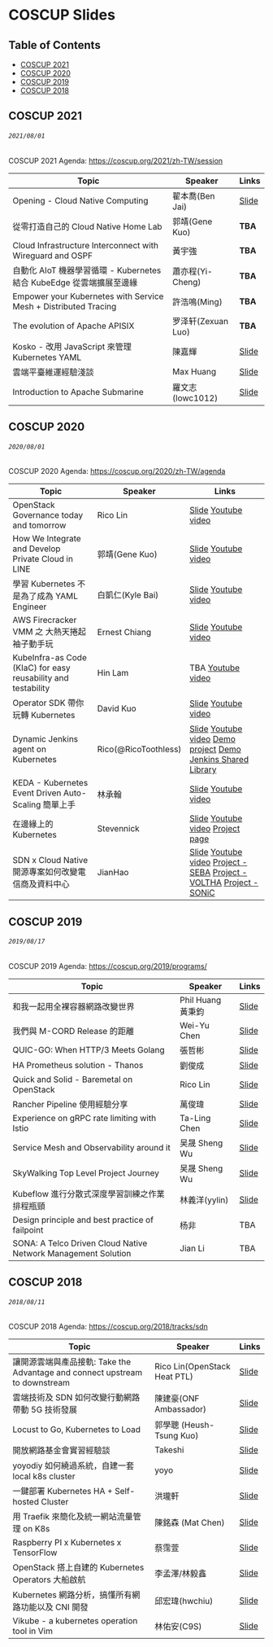 # COSCUP Slides

## Table of Contents

- [COSCUP 2021](#coscup-2021)
- [COSCUP 2020](#coscup-2020)
- [COSCUP 2019](#coscup-2019)
- [COSCUP 2018](#coscup-2018)

## COSCUP 2021
###### `2021/08/01`

COSCUP 2021 Agenda: https://coscup.org/2021/zh-TW/session

| Topic       | Speaker        | Links |
|-------------|----------------|--------------|
| Opening - Cloud Native Computing | 翟本喬(Ben Jai) | [Slide](https://docs.google.com/presentation/d/1FApoCPP5H9qoELFidh_Dq31s2bFNuvBjfEM61DdU1RQ/edit) | 
| 從零打造自己的 Cloud Native Home Lab | 郭靖(Gene Kuo) | **TBA** |
| Cloud Infrastructure Interconnect with Wireguard and OSPF | 黃宇強 | **TBA** |
| 自動化 AIoT 機器學習循環 - Kubernetes 結合 KubeEdge 從雲端擴展至邊緣 | 蕭亦程(Yi-Cheng) | **TBA**  |
| Empower your Kubernetes with Service Mesh + Distributed Tracing | 許浩鳴(Ming) | **TBA** |
| The evolution of Apache APISIX | 罗泽轩(Zexuan Luo) | **TBA**  |
| Kosko - 改用 JavaScript 來管理 Kubernetes YAML | 陳嘉輝 | [Slide](https://speakerdeck.com/hazel910159/gai-yong-javascript-lai-guan-li-kubernetes-yaml) |
| 雲端平臺維運經驗淺談 | Max Huang |[Slide](https://docs.google.com/presentation/d/1MWpYUbO2MCQ9Yd-QRSEJ-oqvd6cJgFyJ3pKe6Q3puPU/edit#slide=id.p) |
| Introduction to Apache Submarine | 羅文志(lowc1012) | [Slide](https://speakerdeck.com/hazel910159/introduction-to-apache-submarine) |

## COSCUP 2020
###### `2020/08/01`

COSCUP 2020 Agenda: https://coscup.org/2020/zh-TW/agenda

| Topic       | Speaker        | Links |
|-------------|----------------|--------------|
| OpenStack Governance today and tomorrow | Rico Lin | [Slide](https://docs.google.com/presentation/d/1JMmmVvyhAMUdX6cRxjv99XMjDZDwIYtX3uKftWJ8VRg) [Youtube video](https://youtu.be/PPy3Osy9UNU) |
| How We Integrate and Develop Private Cloud in LINE | 郭靖(Gene Kuo) | [Slide](https://speakerdeck.com/line_developers/how-we-integrate-and-develop-private-cloud-in-line) [Youtube video](https://youtu.be/P2lL5vq1DLc) |
| 學習 Kubernetes 不是為了成為 YAML Engineer | 白凱仁(Kyle Bai) | [Slide](https://speakerdeck.com/kairen/xue-xi-kubernetes-bu-shi-wei-liao-cheng-wei-yaml-engineer) [Youtube video](https://youtu.be/8_MTUzdf828) |
| AWS Firecracker VMM 之 大熱天捲起袖子動手玩 | Ernest Chiang | [Slide](https://www.ernestchiang.com/zh/posts/2020/2020-08-01-playing-with-firecracker/) [Youtube video](https://youtu.be/zBoEG8p1iX8) |
| KubeInfra-as Code (KIaC) for easy reusability and testability | Hin Lam | TBA [Youtube video](https://youtu.be/w8ET1Hh2DFY) |
| Operator SDK 帶你玩轉 Kubernetes | David Kuo | [Slide](https://speakerdeck.com/david50407/operator-sdk-dai-ni-wan-zhuan-kubernetes) [Youtube video](https://youtu.be/A_p1DtcsjJI) |
| Dynamic Jenkins agent on Kubernetes | Rico(@RicoToothless) | [Slide](https://docs.google.com/presentation/d/1Kh3GZRYhioeGA8DFo4f4YM3aDQseM4UtTCfw_os4osc/edit?usp=sharing) [Youtube video](https://youtu.be/suh5BbPpwVE) [Demo project](https://github.com/RicoToothless/coscup-jenkins-demo) [Demo Jenkins Shared Library](https://github.com/RicoToothless/coscup-jenkins-demo-library) |
| KEDA - Kubernetes Event Driven Auto-Scaling 簡單上手 | 林承翰 | [Slide](https://drive.google.com/file/d/19S7hIJCo6ATDEuvX7zOeHReMLnyQf7b2/view?fbclid=IwAR1qR97DvUdBcIhWAqp-nMTQRK87RHKyNWQS80V3flBsHP2tRToSCqi6Duw) [Youtube video](https://youtu.be/I2qxT4vYPp4) |
| 在邊緣上的 Kubernetes | Stevennick | [Slide](https://www.slideshare.net/stevennick/kubernetes-on-the-edge-k8s) [Youtube video](https://youtu.be/_u_fOyIJjgI) [Project page](https://itrix-edge.github.io/) |
| SDN x Cloud Native 開源專案如何改變電信商及資料中心 | JianHao | [Slide](https://www.slideshare.net/JianHaoChen1/how-sdn-x-cloud-native-change-the-telco) [Youtube video](https://youtu.be/SczihlBe9Tg) [Project - SEBA](https://github.com/opencord/seba) [Project - VOLTHA](https://github.com/opencord/voltha) [Project - SONiC](https://github.com/Azure/SONiC)|

## COSCUP 2019
###### `2019/08/17`

COSCUP 2019 Agenda: https://coscup.org/2019/programs/

| Topic       | Speaker        | Links |
|-------------|----------------|--------------|
| 和我一起用全裸容器網路改變世界 | Phil Huang 黃秉鈞 | [Slide](https://speakerdeck.com/pichuang/20190817-container-bare-metal-for-networking) |
| 我們與 M-CORD Release 的距離 | Wei-Yu Chen | [Slide](https://www.slideshare.net/aweimeow/mcord-release) |
| QUIC-GO: When HTTP/3 Meets Golang | 張哲彬 | [Slide](https://slides.com/jalex-chang/http-3-leaks#/) |
| HA Prometheus solution - Thanos | 劉俊成 | [Slide](https://docs.google.com/presentation/d/1KBs4FxYwFL6dsz_JUbPK4ZiKXYjsaLZI21VgVLI54I4/edit?usp=sharing) |
| Quick and Solid - Baremetal on OpenStack | Rico Lin | [Slide](https://docs.google.com/presentation/d/1QPD-2rZD6A7hGK_msi4ovYuocQPObDwbaoT4cDBnrYk/edit) |
| Rancher Pipeline 使用經驗分享 | 萬俊瑋 | [Slide](https://drive.google.com/file/d/1FyuAaI4BsNAVBr29lIf25BzbE2WqrZ-a/view) |
| Experience on gRPC rate limiting with Istio | Ta-Ling Chen | [Slide](https://speakerdeck.com/miyachen/experience-on-grpc-rate-limiting-with-istio) |
| Service Mesh and Observability around it | 吴晟 Sheng Wu | [Slide](https://docs.google.com/presentation/d/1ol3LfROX_WtVt_rCCHUq2v_2Gnmd5kWL/edit#slide=id.p1)|
| SkyWalking Top Level Project Journey | 吴晟 Sheng Wu | [Slide](https://drive.google.com/file/d/16GcAoNVV0Y5tklv85m238PiviAPaUiS8/view?usp=sharing) | 
| Kubeflow 進行分散式深度學習訓練之作業排程瓶頸 | 林義洋(yylin) | [Slide](https://speakerdeck.com/yylin1/kubeflow-jin-xing-fen-san-shi-shen-du-xue-xi-xun-lian-zhi-zuo-ye-pai-cheng-ping-jing)|
| Design principle and best practice of failpoint  | 杨非 | TBA |
| SONA: A Telco Driven Cloud Native Network Management Solution  | Jian Li | TBA |

## COSCUP 2018
###### `2018/08/11`

COSCUP 2018 Agenda: https://coscup.org/2018/tracks/sdn

| Topic       | Speaker        | Links |
|-------------|----------------|--------------|
| 讓開源雲端與產品接軌: Take the Advantage and connect upstream to downstream | Rico Lin(OpenStack Heat PTL) | [Slide](https://www.slideshare.net/GuanYuLin1/take-the-advantage-and-connect-upstream-to-downstream)|
| 雲端技術及 SDN 如何改變行動網路帶動 5G 技術發展 | 陳建豪(ONF Ambassador) | [Slide](https://www.slideshare.net/JianHaoChen1/cloud-native-driving-5g-coscup)|
| Locust to Go, Kubernetes to Load | 郭學聰 (Heush-Tsung Kuo) | [Slide](https://hackmd.io/@fieliapm/r13TRUdrX?type=slide)|
| 開放網路基金會實習經驗談 | Takeshi | [Slide](https://www.slideshare.net/YiTseng/coscup-2018)|
| yoyodiy 如何繞過系統，自建一套 local k8s cluster | yoyo | [Slide](https://drive.google.com/file/d/1NCzFpSbKiZLoKh2k-ymQ5-wIWe0bS-3O/view?usp=drive_open)|
| 一鍵部署 Kubernetes HA + Self-hosted Cluster | 洪瓏軒 | [Slide](https://docs.google.com/presentation/d/1DN4-7x9X3WR6LKEREVZ_Py5ZNKf3Sz882J73_YsG6LM/edit)|
| 用 Traefik 來簡化及統一網站流量管理 on K8s | 陳銘森 (Mat Chen) | [Slide](https://topmat.github.io/coscup2018traefik/index.html#/)|
| Raspberry PI x Kubernetes x TensorFlow | 蔡霈萱 | [Slide](https://www.slideshare.net/ssuser8fb0cd/raspberry-pi-x-kubernetes-x-tensorflow)|
| OpenStack 搭上自建的 Kubernetes Operators 大船啟航 | 李孟澤/林毅鑫 | [Slide](https://drive.google.com/file/d/1SkkxM_wWtyD0b5VuHAZsFFMIeM55Fhs9/view?usp=drive_open)|
| Kubernetes 網路分析，搞懂所有網路功能以及 CNI 開發 | 邱宏瑋(hwchiu) | [Slide](https://www.slideshare.net/hongweiqiu/overview-of-kubernetes-network-functions)|
| Vikube - a kubernetes operation tool in Vim | 林佑安(C9S) | [Slide](https://speakerdeck.com/c9s/vikube-operate-kubernetes-in-vim)|
